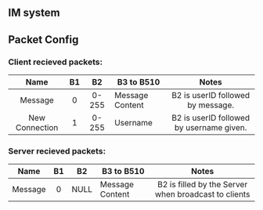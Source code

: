 ## IM system

## Packet Config

### Client recieved packets:
|      Name      | B1 |   B2  | B3 to B510      |                                         Notes                                        |
|:--------------:|:--:|:-----:|-----------------|:------------------------------------------------------------------------------------:|
|     Message    |  0 | 0-255 | Message Content | B2 is userID followed by message.        |
| New Connection |  1 | 0-255 | Username        | B2 is userID followed by username given. |

### Server recieved packets:
|   Name  | B1 |  B2  | B3 to B510      |                         Notes                        |
|:-------:|:--:|:----:|-----------------|:----------------------------------------------------:|
| Message |  0 | NULL | Message Content | B2 is filled by the Server when broadcast to clients |